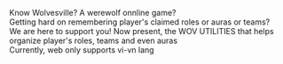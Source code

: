 Know Wolvesville? A werewolf onnline game?<br>
Getting hard on remembering player's claimed roles or auras or teams?<br>
We are here to support you!
Now present, the WOV UTILITIES that helps organize player's roles, teams and even auras<br>
Currently, web only supports vi-vn lang
